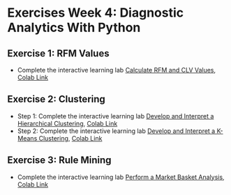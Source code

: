 # Exercises Week 4: Diagnostic Analytics With Python

## Exercise 1: RFM Values
* Complete the interactive learning lab [Calculate RFM and CLV Values](https://learning.oreilly.com/scenarios/-/9781098121747/), [Colab Link](https://colab.research.google.com/drive/1AK417G9DjQ2QycbQcshgtmtPcjX6ZfSX?usp=sharing)

## Exercise 2: Clustering
* Step 1: Complete the interactive learning lab [Develop and Interpret a Hierarchical Clustering](https://learning.oreilly.com/scenarios/-/9781098121761/), [Colab Link](https://colab.research.google.com/drive/1cPvsf9aTl_Zx-8OIBwGs2eqspardoa2j?usp=sharing)
* Step 2: Complete the interactive learning lab [Develop and Interpret a K-Means Clustering](https://learning.oreilly.com/scenarios/-/9781098121754/), [Colab Link](https://colab.research.google.com/drive/1mqiN0IOmgBWeSHQfi02susQiAoo29q8P?usp=sharing)

## Exercise 3: Rule Mining
* Complete the interactive learning lab [Perform a Market Basket Analysis](https://learning.oreilly.com/scenarios/-/9781098121785/), [Colab Link](https://colab.research.google.com/drive/1Mv7G0CR7bIkpCJk9RBsJaC8IOw7vAr0V?usp=sharing)
